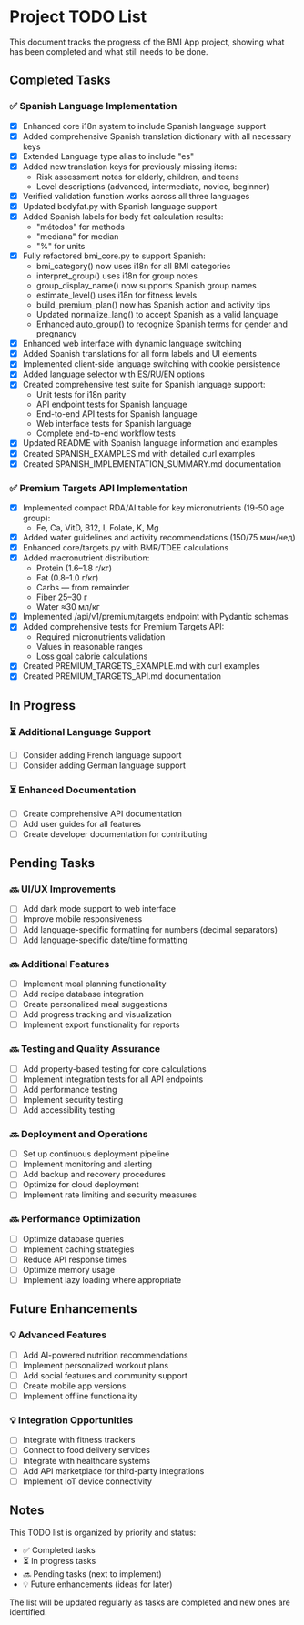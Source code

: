 # Project TODO List

This document tracks the progress of the BMI App project, showing what has been completed and what still needs to be done.

## Completed Tasks

### ✅ Spanish Language Implementation
- [x] Enhanced core i18n system to include Spanish language support
- [x] Added comprehensive Spanish translation dictionary with all necessary keys
- [x] Extended Language type alias to include "es"
- [x] Added new translation keys for previously missing items:
  - Risk assessment notes for elderly, children, and teens
  - Level descriptions (advanced, intermediate, novice, beginner)
- [x] Verified validation function works across all three languages
- [x] Updated bodyfat.py with Spanish language support
- [x] Added Spanish labels for body fat calculation results:
  - "métodos" for methods
  - "mediana" for median
  - "%" for units
- [x] Fully refactored bmi_core.py to support Spanish:
  - bmi_category() now uses i18n for all BMI categories
  - interpret_group() uses i18n for group notes
  - group_display_name() now supports Spanish group names
  - estimate_level() uses i18n for fitness levels
  - build_premium_plan() now has Spanish action and activity tips
  - Updated normalize_lang() to accept Spanish as a valid language
  - Enhanced auto_group() to recognize Spanish terms for gender and pregnancy
- [x] Enhanced web interface with dynamic language switching
- [x] Added Spanish translations for all form labels and UI elements
- [x] Implemented client-side language switching with cookie persistence
- [x] Added language selector with ES/RU/EN options
- [x] Created comprehensive test suite for Spanish language support:
  - Unit tests for i18n parity
  - API endpoint tests for Spanish language
  - End-to-end API tests for Spanish language
  - Web interface tests for Spanish language
  - Complete end-to-end workflow tests
- [x] Updated README with Spanish language information and examples
- [x] Created SPANISH_EXAMPLES.md with detailed curl examples
- [x] Created SPANISH_IMPLEMENTATION_SUMMARY.md documentation

### ✅ Premium Targets API Implementation
- [x] Implemented compact RDA/AI table for key micronutrients (19-50 age group):
  - Fe, Ca, VitD, B12, I, Folate, K, Mg
- [x] Added water guidelines and activity recommendations (150/75 мин/нед)
- [x] Enhanced core/targets.py with BMR/TDEE calculations
- [x] Added macronutrient distribution:
  - Protein (1.6–1.8 г/кг)
  - Fat (0.8–1.0 г/кг)
  - Carbs — from remainder
  - Fiber 25–30 г
  - Water ≈30 мл/кг
- [x] Implemented /api/v1/premium/targets endpoint with Pydantic schemas
- [x] Added comprehensive tests for Premium Targets API:
  - Required micronutrients validation
  - Values in reasonable ranges
  - Loss goal calorie calculations
- [x] Created PREMIUM_TARGETS_EXAMPLE.md with curl examples
- [x] Created PREMIUM_TARGETS_API.md documentation

## In Progress

### ⏳ Additional Language Support
- [ ] Consider adding French language support
- [ ] Consider adding German language support

### ⏳ Enhanced Documentation
- [ ] Create comprehensive API documentation
- [ ] Add user guides for all features
- [ ] Create developer documentation for contributing

## Pending Tasks

### 🔜 UI/UX Improvements
- [ ] Add dark mode support to web interface
- [ ] Improve mobile responsiveness
- [ ] Add language-specific formatting for numbers (decimal separators)
- [ ] Add language-specific date/time formatting

### 🔜 Additional Features
- [ ] Implement meal planning functionality
- [ ] Add recipe database integration
- [ ] Create personalized meal suggestions
- [ ] Add progress tracking and visualization
- [ ] Implement export functionality for reports

### 🔜 Testing and Quality Assurance
- [ ] Add property-based testing for core calculations
- [ ] Implement integration tests for all API endpoints
- [ ] Add performance testing
- [ ] Implement security testing
- [ ] Add accessibility testing

### 🔜 Deployment and Operations
- [ ] Set up continuous deployment pipeline
- [ ] Implement monitoring and alerting
- [ ] Add backup and recovery procedures
- [ ] Optimize for cloud deployment
- [ ] Implement rate limiting and security measures

### 🔜 Performance Optimization
- [ ] Optimize database queries
- [ ] Implement caching strategies
- [ ] Reduce API response times
- [ ] Optimize memory usage
- [ ] Implement lazy loading where appropriate

## Future Enhancements

### 💡 Advanced Features
- [ ] Add AI-powered nutrition recommendations
- [ ] Implement personalized workout plans
- [ ] Add social features and community support
- [ ] Create mobile app versions
- [ ] Implement offline functionality

### 💡 Integration Opportunities
- [ ] Integrate with fitness trackers
- [ ] Connect to food delivery services
- [ ] Integrate with healthcare systems
- [ ] Add API marketplace for third-party integrations
- [ ] Implement IoT device connectivity

## Notes

This TODO list is organized by priority and status:
- ✅ Completed tasks
- ⏳ In progress tasks
- 🔜 Pending tasks (next to implement)
- 💡 Future enhancements (ideas for later)

The list will be updated regularly as tasks are completed and new ones are identified.